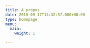 ```yaml
---
title: À propos
date: 2018-09-17T14:32:57.000+00:00
type: homepage
menu:
  main:
    weight: 1

---
```

